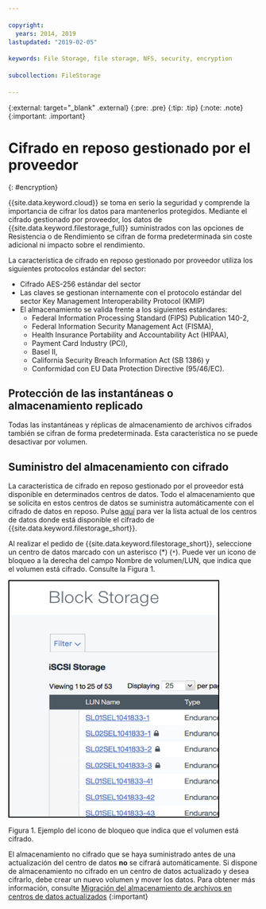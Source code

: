 ```yaml
---

copyright:
  years: 2014, 2019
lastupdated: "2019-02-05"

keywords: File Storage, file storage, NFS, security, encryption

subcollection: FileStorage

---
```

{:external: target="_blank" .external}
{:pre: .pre}
{:tip: .tip}
{:note: .note}
{:important: .important}

# Cifrado en reposo gestionado por el proveedor
{: #encryption}

{{site.data.keyword.cloud}} se toma en serio la seguridad y comprende la importancia de cifrar los datos para mantenerlos protegidos. Mediante el cifrado gestionado por proveedor, los datos de {{site.data.keyword.filestorage_full}} suministrados con las opciones de Resistencia o de Rendimiento se cifran de forma predeterminada sin coste adicional ni impacto sobre el rendimiento.

La característica de cifrado en reposo gestionado por proveedor utiliza los siguientes protocolos estándar del sector:

* Cifrado AES-256 estándar del sector
* Las claves se gestionan internamente con el protocolo estándar del sector Key Management Interoperability Protocol (KMIP)
* El almacenamiento se valida frente a los siguientes estándares:
    - Federal Information Processing Standard (FIPS) Publication 140-2,
    - Federal Information Security Management Act (FISMA),
    - Health Insurance Portability and Accountability Act (HIPAA),
    - Payment Card Industry (PCI),
    - Basel II,
    - California Security Breach Information Act (SB 1386) y
    - Conformidad con EU Data Protection Directive (95/46/EC).

## Protección de las instantáneas o almacenamiento replicado  

Todas las instantáneas y réplicas de almacenamiento de archivos cifrados también se cifran de forma predeterminada. Esta característica no se puede desactivar por volumen.

## Suministro del almacenamiento con cifrado

La característica de cifrado en reposo gestionado por el proveedor está disponible en determinados centros de datos. Todo el almacenamiento que se solicita en estos centros de datos se suministra automáticamente con el cifrado de datos en reposo. Pulse [aquí](/docs/infrastructure/FileStorage?topic=FileStorage-news) para ver la lista actual de los centros de datos donde está disponible el cifrado de {{site.data.keyword.filestorage_short}}.

Al realizar el pedido de {{site.data.keyword.filestorage_short}}, seleccione un centro de datos marcado con un asterisco (*) (`*`). Puede ver un icono de bloqueo a la derecha del campo Nombre de volumen/LUN, que indica que el volumen está cifrado. Consulte
la Figura 1.

![El icono de bloqueo indica que el LUN está cifrado](/images/encryptedstorage.png)
<caption>Figura 1. Ejemplo del icono de bloqueo que indica que el volumen está cifrado.</caption>

El almacenamiento no cifrado que se haya suministrado antes de una actualización del centro de datos **no** se cifrará automáticamente. Si dispone de almacenamiento no cifrado en un centro de datos actualizado y desea cifrarlo, debe crear un nuevo volumen y mover los datos. Para obtener más información, consulte [Migración del almacenamiento de archivos en centros de datos actualizados](/docs/infrastructure/FileStorage?topic=FileStorage-migratestorage)
{:important}
